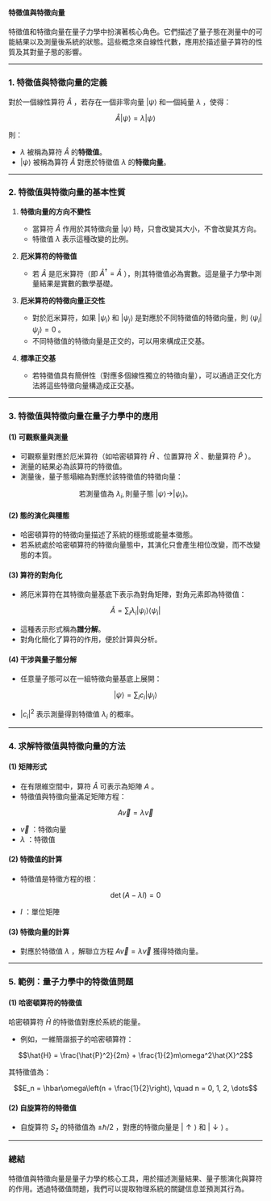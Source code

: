 #### 特徵值與特徵向量  

特徵值和特徵向量在量子力學中扮演著核心角色。它們描述了量子態在測量中的可能結果以及測量後系統的狀態。這些概念來自線性代數，應用於描述量子算符的性質及其對量子態的影響。

---

### **1. 特徵值與特徵向量的定義**  
對於一個線性算符  $`\hat{A}`$ ，若存在一個非零向量  $`|\psi\rangle`$  和一個純量  $`\lambda`$ ，使得：  

```math
\hat{A} |\psi\rangle = \lambda |\psi\rangle
```
  
則：  
-  $`\lambda`$  被稱為算符  $`\hat{A}`$  的**特徵值**。  
-  $`|\psi\rangle`$  被稱為算符  $`\hat{A}`$  對應於特徵值  $`\lambda`$  的**特徵向量**。  

---

### **2. 特徵值與特徵向量的基本性質**  

1. **特徵向量的方向不變性**  
   - 當算符  $`\hat{A}`$  作用於其特徵向量  $`|\psi\rangle`$  時，只會改變其大小，不會改變其方向。  
   - 特徵值  $`\lambda`$  表示這種改變的比例。  

2. **厄米算符的特徵值**  
   - 若  $`\hat{A}`$  是厄米算符（即  $`\hat{A}^\dagger = \hat{A}`$ ），則其特徵值必為實數。這是量子力學中測量結果是實數的數學基礎。  

3. **厄米算符的特徵向量正交性**  
   - 對於厄米算符，如果  $`|\psi_i\rangle`$  和  $`|\psi_j\rangle`$  是對應於不同特徵值的特徵向量，則  $`\langle \psi_i | \psi_j \rangle = 0`$ 。  
   - 不同特徵值的特徵向量是正交的，可以用來構成正交基。  

4. **標準正交基**  
   - 若特徵值具有簡併性（對應多個線性獨立的特徵向量），可以通過正交化方法將這些特徵向量構造成正交基。

---

### **3. 特徵值與特徵向量在量子力學中的應用**

#### **(1) 可觀察量與測量**  
- 可觀察量對應於厄米算符（如哈密頓算符  $`\hat{H}`$ 、位置算符  $`\hat{X}`$ 、動量算符  $`\hat{P}`$ ）。  
- 測量的結果必為該算符的特徵值。  
- 測量後，量子態塌縮為對應於該特徵值的特徵向量：  
  
```math
\text{若測量值為 } \lambda_i, \text{則量子態 } |\psi\rangle \to |\psi_i\rangle。
```
  

#### **(2) 態的演化與穩態**  
- 哈密頓算符的特徵向量描述了系統的穩態或能量本徵態。  
- 若系統處於哈密頓算符的特徵向量態中，其演化只會產生相位改變，而不改變態的本質。  

#### **(3) 算符的對角化**  
- 將厄米算符在其特徵向量基底下表示為對角矩陣，對角元素即為特徵值：  
  
```math
\hat{A} = \sum_i \lambda_i |\psi_i\rangle\langle\psi_i|
```
  
  - 這種表示形式稱為**譜分解**。  
  - 對角化簡化了算符的作用，便於計算與分析。

#### **(4) 干涉與量子態分解**  
- 任意量子態可以在一組特徵向量基底上展開：  
  
```math
|\psi\rangle = \sum_i c_i |\psi_i\rangle
```

  -  $`|c_i|^2`$  表示測量得到特徵值  $`\lambda_i`$  的概率。

---

### **4. 求解特徵值與特徵向量的方法**

#### **(1) 矩陣形式**  
- 在有限維空間中，算符  $`\hat{A}`$  可表示為矩陣  $`A`$ 。  
- 特徵值與特徵向量滿足矩陣方程：  
  
```math
A \vec{v} = \lambda \vec{v}
```

  -  $`\vec{v}`$ ：特徵向量  
  -  $`\lambda`$ ：特徵值  

#### **(2) 特徵值的計算**  
- 特徵值是特徵方程的根：  
  
```math
\det(A - \lambda I) = 0
```

  -  $`I`$ ：單位矩陣  

#### **(3) 特徵向量的計算**  
- 對應於特徵值  $`\lambda`$ ，解聯立方程  $`A \vec{v} = \lambda \vec{v}`$  獲得特徵向量。  

---

### **5. 範例：量子力學中的特徵值問題**

#### **(1) 哈密頓算符的特徵值**  
哈密頓算符  $`\hat{H}`$  的特徵值對應於系統的能量。  
- 例如，一維簡諧振子的哈密頓算符：  
  
```math
\hat{H} = \frac{\hat{P}^2}{2m} + \frac{1}{2}m\omega^2\hat{X}^2
```
  
  其特徵值為：  
  
```math
E_n = \hbar\omega\left(n + \frac{1}{2}\right), \quad n = 0, 1, 2, \dots
```
  

#### **(2) 自旋算符的特徵值**  
- 自旋算符  $`S_z`$  的特徵值為  $`\pm\hbar/2`$ ，對應的特徵向量是  $`|\uparrow\rangle`$  和  $`|\downarrow\rangle`$ 。  

---

### **總結**  
特徵值與特徵向量是量子力學的核心工具，用於描述測量結果、量子態演化與算符的作用。透過特徵值問題，我們可以提取物理系統的關鍵信息並預測其行為。